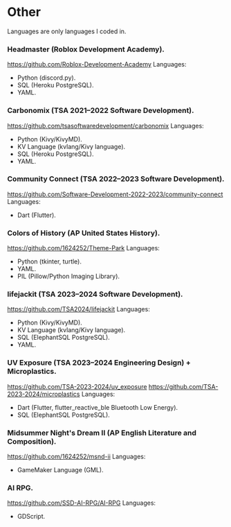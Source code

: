 # Other

Languages are only languages I coded in.

### Headmaster (Roblox Development Academy).
https://github.com/Roblox-Development-Academy
Languages:
* Python (discord.py).
* SQL (Heroku PostgreSQL).
* YAML.

### Carbonomix (TSA 2021–2022 Software Development).
https://github.com/tsasoftwaredevelopment/carbonomix
Languages:
* Python (Kivy/KivyMD).
* KV Language (kvlang/Kivy language).
* SQL (Heroku PostgreSQL).
* YAML.

### Community Connect (TSA 2022–2023 Software Development).
https://github.com/Software-Development-2022-2023/community-connect
Languages:
* Dart (Flutter).

### Colors of History (AP United States History).
https://github.com/1624252/Theme-Park
Languages:
* Python (tkinter, turtle).
* YAML.
* PIL (Pillow/Python Imaging Library).

### lifejackit (TSA 2023–2024 Software Development).
https://github.com/TSA2024/lifejackit
Languages:
* Python (Kivy/KivyMD).
* KV Language (kvlang/Kivy language).
* SQL (ElephantSQL PostgreSQL).
* YAML.

### UV Exposure (TSA 2023–2024 Engineering Design) + Microplastics.
https://github.com/TSA-2023-2024/uv_exposure
https://github.com/TSA-2023-2024/microplastics
Languages:
* Dart (Flutter, flutter_reactive_ble Bluetooth Low Energy).
* SQL (ElephantSQL PostgreSQL).

### Midsummer Night's Dream II (AP English Literature and Composition).
https://github.com/1624252/msnd-ii
Languages:
* GameMaker Language (GML).

### AI RPG.
https://github.com/SSD-AI-RPG/AI-RPG
Languages:
* GDScript.
